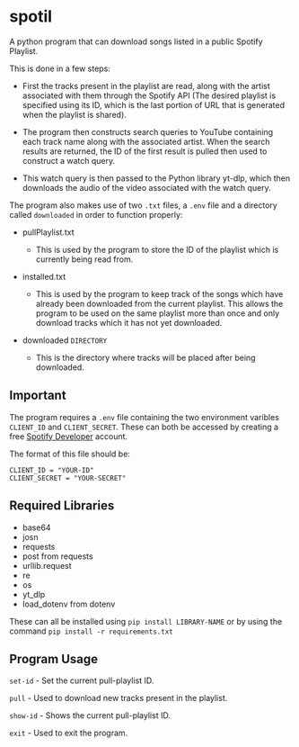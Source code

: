 # spotil
A python program that can download songs listed in a public Spotify Playlist.

This is done in a few steps:

- First the tracks present in the playlist are read, along with the artist associated with them through the Spotify API (The desired playlist is specified using its ID, which is the last portion of URL that is generated when the playlist is shared).

- The program then constructs search queries to YouTube containing each track name along with the associated artist. When the search results are returned, the ID of the first result is pulled then used to construct a watch query.

- This watch query is then passed to the Python library yt-dlp, which then downloads the audio of the video associated with the watch query.

The program also makes use of two `.txt` files, a `.env` file and a directory called `downloaded` in order to function properly:
- pullPlaylist.txt
  - This is used by the program to store the ID of the playlist which is currently being read from.

- installed.txt
  - This is used by the program to keep track of the songs which have already been downloaded from the current playlist. This allows the program to be used on the same playlist more than once and only download tracks which it has not yet downloaded.

- downloaded `DIRECTORY`
  - This is the directory where tracks will be placed after being downloaded.

## Important
The program requires a `.env` file containing the two environment varibles `CLIENT_ID` and `CLIENT_SECRET`. These can both be accessed by creating a free [Spotify Developer](https://developer.spotify.com/) account.

The format of this file should be:
```
CLIENT_ID = "YOUR-ID"
CLIENT_SECRET = "YOUR-SECRET"
```

## Required Libraries

- base64
- josn
- requests
- post from requests
- urllib.request
- re
- os
- yt_dlp
- load_dotenv from dotenv

These can all be installed using `pip install LIBRARY-NAME` or by using the command `pip install -r requirements.txt`

## Program Usage
`set-id` - Set the current pull-playlist ID.

`pull` - Used to download new tracks present in the playlist.

`show-id` - Shows the current pull-playlist ID.

`exit` - Used to exit the program.



  
